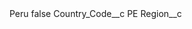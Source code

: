 <?xml version="1.0" encoding="UTF-8"?>
<CustomMetadata xmlns="http://soap.sforce.com/2006/04/metadata" xmlns:xsi="http://www.w3.org/2001/XMLSchema-instance" xmlns:xsd="http://www.w3.org/2001/XMLSchema">
    <label>Peru</label>
    <protected>false</protected>
    <values>
        <field>Country_Code__c</field>
        <value xsi:type="xsd:string">PE</value>
    </values>
    <values>
        <field>Region__c</field>
        <value xsi:nil="true"/>
    </values>
</CustomMetadata>
